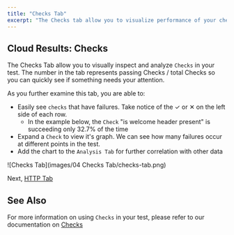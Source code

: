 ```yaml
---
title: "Checks Tab"
excerpt: "The Checks tab allow you to visualize performance of your checks in your k6 test"
---
```


## Cloud Results: Checks

The Checks Tab allow you to visually inspect and analyze `Checks` in your test. The number in the tab represents passing Checks / total Checks so you can quickly see if something needs your attention.

As you further examine this tab, you are able to:

- Easily see `checks` that have failures. Take notice of the &#10003; or &#10005; on the left side of each row.
  - In the example below, the `Check` "is welcome header present" is succeeding only 32.7% of the time
- Expand a `Check` to view it's graph. We can see how many failures occur at different points in the test.
- Add the chart to the `Analysis Tab` for further correlation with other data

![Checks Tab](images/04 Checks Tab/checks-tab.png)

Next, [HTTP Tab](/cloud/analyzing-results/http-tab)


## See Also

For more information on using `Checks` in your test, please refer to our documentation on [Checks](/using-k6/checks)
